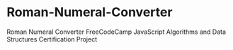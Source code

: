 # Roman-Numeral-Converter
Roman Numeral Converter FreeCodeCamp JavaScript Algorithms and Data Structures Certification Project
